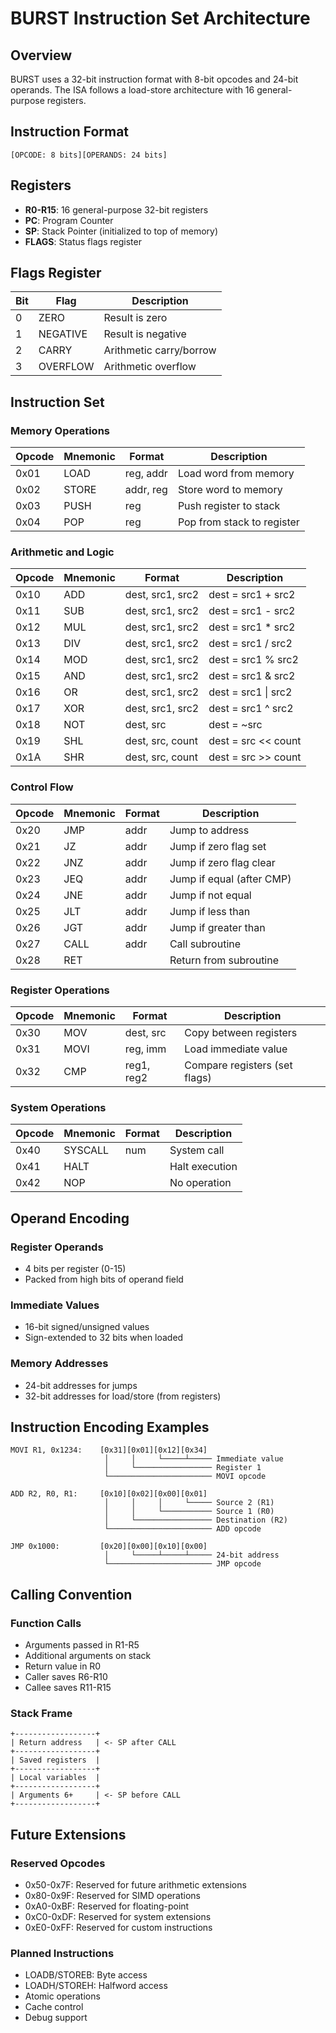 # BURST Instruction Set Architecture

## Overview

BURST uses a 32-bit instruction format with 8-bit opcodes and 24-bit operands. The ISA follows a load-store architecture with 16 general-purpose registers.

## Instruction Format

```
[OPCODE: 8 bits][OPERANDS: 24 bits]
```

## Registers

- **R0-R15**: 16 general-purpose 32-bit registers
- **PC**: Program Counter
- **SP**: Stack Pointer (initialized to top of memory)
- **FLAGS**: Status flags register

## Flags Register

| Bit | Flag     | Description                    |
|-----|----------|--------------------------------|
| 0   | ZERO     | Result is zero                 |
| 1   | NEGATIVE | Result is negative             |
| 2   | CARRY    | Arithmetic carry/borrow        |
| 3   | OVERFLOW | Arithmetic overflow            |

## Instruction Set

### Memory Operations

| Opcode | Mnemonic | Format           | Description                    |
|--------|----------|------------------|--------------------------------|
| 0x01   | LOAD     | reg, addr        | Load word from memory          |
| 0x02   | STORE    | addr, reg        | Store word to memory           |
| 0x03   | PUSH     | reg              | Push register to stack         |
| 0x04   | POP      | reg              | Pop from stack to register     |

### Arithmetic and Logic

| Opcode | Mnemonic | Format                | Description              |
|--------|----------|-----------------------|--------------------------|
| 0x10   | ADD      | dest, src1, src2      | dest = src1 + src2       |
| 0x11   | SUB      | dest, src1, src2      | dest = src1 - src2       |
| 0x12   | MUL      | dest, src1, src2      | dest = src1 * src2       |
| 0x13   | DIV      | dest, src1, src2      | dest = src1 / src2       |
| 0x14   | MOD      | dest, src1, src2      | dest = src1 % src2       |
| 0x15   | AND      | dest, src1, src2      | dest = src1 & src2       |
| 0x16   | OR       | dest, src1, src2      | dest = src1 \| src2      |
| 0x17   | XOR      | dest, src1, src2      | dest = src1 ^ src2       |
| 0x18   | NOT      | dest, src             | dest = ~src              |
| 0x19   | SHL      | dest, src, count      | dest = src << count      |
| 0x1A   | SHR      | dest, src, count      | dest = src >> count      |

### Control Flow

| Opcode | Mnemonic | Format    | Description                      |
|--------|----------|-----------|----------------------------------|
| 0x20   | JMP      | addr      | Jump to address                  |
| 0x21   | JZ       | addr      | Jump if zero flag set            |
| 0x22   | JNZ      | addr      | Jump if zero flag clear          |
| 0x23   | JEQ      | addr      | Jump if equal (after CMP)        |
| 0x24   | JNE      | addr      | Jump if not equal                |
| 0x25   | JLT      | addr      | Jump if less than                |
| 0x26   | JGT      | addr      | Jump if greater than             |
| 0x27   | CALL     | addr      | Call subroutine                  |
| 0x28   | RET      |           | Return from subroutine           |

### Register Operations

| Opcode | Mnemonic | Format       | Description                    |
|--------|----------|--------------|--------------------------------|
| 0x30   | MOV      | dest, src    | Copy between registers         |
| 0x31   | MOVI     | reg, imm     | Load immediate value           |
| 0x32   | CMP      | reg1, reg2   | Compare registers (set flags)  |

### System Operations

| Opcode | Mnemonic | Format    | Description                      |
|--------|----------|-----------|----------------------------------|
| 0x40   | SYSCALL  | num       | System call                      |
| 0x41   | HALT     |           | Halt execution                   |
| 0x42   | NOP      |           | No operation                     |

## Operand Encoding

### Register Operands
- 4 bits per register (0-15)
- Packed from high bits of operand field

### Immediate Values
- 16-bit signed/unsigned values
- Sign-extended to 32 bits when loaded

### Memory Addresses
- 24-bit addresses for jumps
- 32-bit addresses for load/store (from registers)

## Instruction Encoding Examples

```
MOVI R1, 0x1234:    [0x31][0x01][0x12][0x34]
                     │     │     └─────┴───── Immediate value
                     │     └───────────────── Register 1
                     └─────────────────────── MOVI opcode

ADD R2, R0, R1:     [0x10][0x02][0x00][0x01]
                     │     │     │     └───── Source 2 (R1)
                     │     │     └─────────── Source 1 (R0)
                     │     └───────────────── Destination (R2)
                     └─────────────────────── ADD opcode

JMP 0x1000:         [0x20][0x00][0x10][0x00]
                     │     └─────┴─────┴───── 24-bit address
                     └─────────────────────── JMP opcode
```

## Calling Convention

### Function Calls
- Arguments passed in R1-R5
- Additional arguments on stack
- Return value in R0
- Caller saves R6-R10
- Callee saves R11-R15

### Stack Frame
```
+------------------+
| Return address   | <- SP after CALL
+------------------+
| Saved registers  |
+------------------+
| Local variables  |
+------------------+
| Arguments 6+     | <- SP before CALL
+------------------+
```

## Future Extensions

### Reserved Opcodes
- 0x50-0x7F: Reserved for future arithmetic extensions
- 0x80-0x9F: Reserved for SIMD operations
- 0xA0-0xBF: Reserved for floating-point
- 0xC0-0xDF: Reserved for system extensions
- 0xE0-0xFF: Reserved for custom instructions

### Planned Instructions
- LOADB/STOREB: Byte access
- LOADH/STOREH: Halfword access
- Atomic operations
- Cache control
- Debug support
